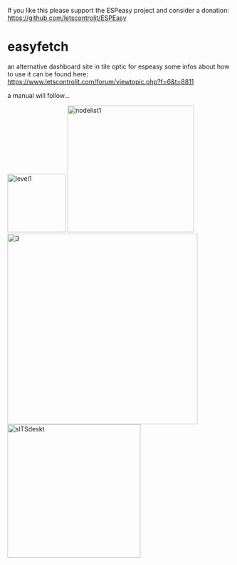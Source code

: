 If you like this please support the ESPeasy project and consider a donation: 
https://github.com/letscontrolit/ESPEasy

# easyfetch
an alternative dashboard site in tile optic for espeasy
some infos about how to use it can be found here: https://www.letscontrolit.com/forum/viewtopic.php?f=6&t=8811

a manual will follow...

<img width="131" alt="level1" src="https://user-images.githubusercontent.com/33860956/151799468-3334ad98-c723-461a-8e8b-644e23a7b0a0.png">

<img width="284" alt="nodelist1" src="https://user-images.githubusercontent.com/33860956/151799488-4ca0f309-cd08-4fc5-a6ef-adbbb9227801.png">

<img width="427" alt="3" src="https://user-images.githubusercontent.com/33860956/151797448-76b2bf5a-bd93-4129-9d2d-f6e2dcb56b34.png">
<img width="299" alt="slTSdeskt" src="https://user-images.githubusercontent.com/33860956/151797302-c1c4914b-4e4a-46c2-bb77-0493db420090.png">
